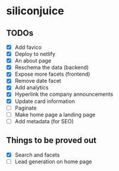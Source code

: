 # siliconjuice

## TODOs

- [x] Add favico
- [x] Deploy to netlify
- [x] An about page
- [x] Reschema the data (backend)
- [x] Expose more facets (frontend)
- [x] Remove date facet
- [x] Add analytics
- [x] Hyperlink the company announcements
- [x] Update card information
- [ ] Paginate
- [ ] Make home page a landing page
- [ ] Add metadata (for SEO)

## Things to be proved out

- [x] Search and facets
- [ ] Lead generation on home page
